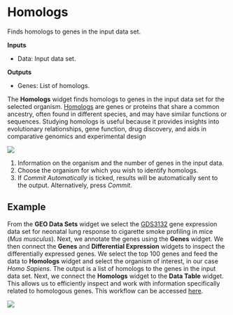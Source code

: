 Homologs
============

Finds homologs to genes in the input data set.


**Inputs**
- Data: Input data set.

**Outputs**
- Genes: List of homologs.


The **Homologs** widget finds homologs to genes in the input data set for the selected organism. [Homologs](https://en.wikipedia.org/wiki/Sequence_homology) are genes or proteins that share a common ancestry, often found in different species, and may have similar functions or sequences. Studying homologs is useful because it provides insights into evolutionary relationships, gene function, drug discovery, and aids in comparative genomics and experimental design

![](images/homologs/Homologs-stamped.png)

1. Information on the organism and the number of genes in the input data.
2. Choose the organism for which you wish to identify homologs.
3. If *Commit Automatically* is ticked, results will be automatically sent to the output. Alternatively, press *Commit*.

Example
-------

From the **GEO Data Sets** widget we select the [GDS3132](https://pubmed.ncbi.nlm.nih.gov/17975176/) gene expression data set for neonatal lung response to cigarette smoke profiling in mice (*Mus musculus*). Next, we annotate the genes using the **Genes** widget. We then connect the **Genes** and **Differential Expression** widgets to inspect the differentially expressed genes. We select the top 100 genes and feed the data to **Homologs** widget and select the organism of interest, in our case *Homo Sapiens*. The output is a list of homologs to the genes in the input data set. Next, we connect the **Homologs** widget to the **Data Table** widget. This allows us to efficiently inspect and work with information specifically related to homologous genes. This workflow can be accessed [here](https://download.biolab.si/download/files/workflows/orange/bioinformatics_homologs.ows).


![](images/homologs/Homologs-Example.png)